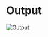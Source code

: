 <!-- # first_flutter

A new Flutter project.

## Getting Started

This project is a starting point for a Flutter application.

A few resources to get you started if this is your first Flutter project:

- [Lab: Write your first Flutter app](https://docs.flutter.dev/get-started/codelab)
- [Cookbook: Useful Flutter samples](https://docs.flutter.dev/cookbook)

For help getting started with Flutter development, view the
[online documentation](https://docs.flutter.dev/), which offers tutorials,
samples, guidance on mobile development, and a full API reference. -->

<!-- -->

<!-- # Mobap -->

<!-- ## Installation
1. Install Flutter SDK: [Installation Guide](https://flutter.dev/docs/get-started/install)
2. Clone the repository:
  ```bash
  git clone https://github.com/luckstraw/Mobap.git
  ```
3. Navigate to the project folder and install dependencies:
  ```bash
  cd myapp
  flutter pub get
  ```
4. Run the app on your desired platform:
  ```bash
  flutter run
  ``` -->

# Output
![Output](/assets/Output.png)